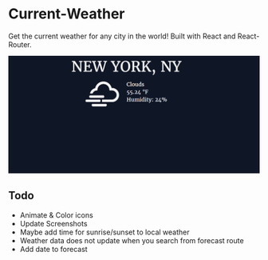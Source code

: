 # Current-Weather
Get the current weather for any city in the world! Built with React and React-Router.

![alt text](https://raw.githubusercontent.com/qualitydixon/Current-Weather/master/screenshots/screen_new_york.png "Screenshot")

## Todo

- Animate & Color icons
- Update Screenshots
- Maybe add time for sunrise/sunset to local weather
- Weather data does not update when you search from forecast route
- Add date to forecast